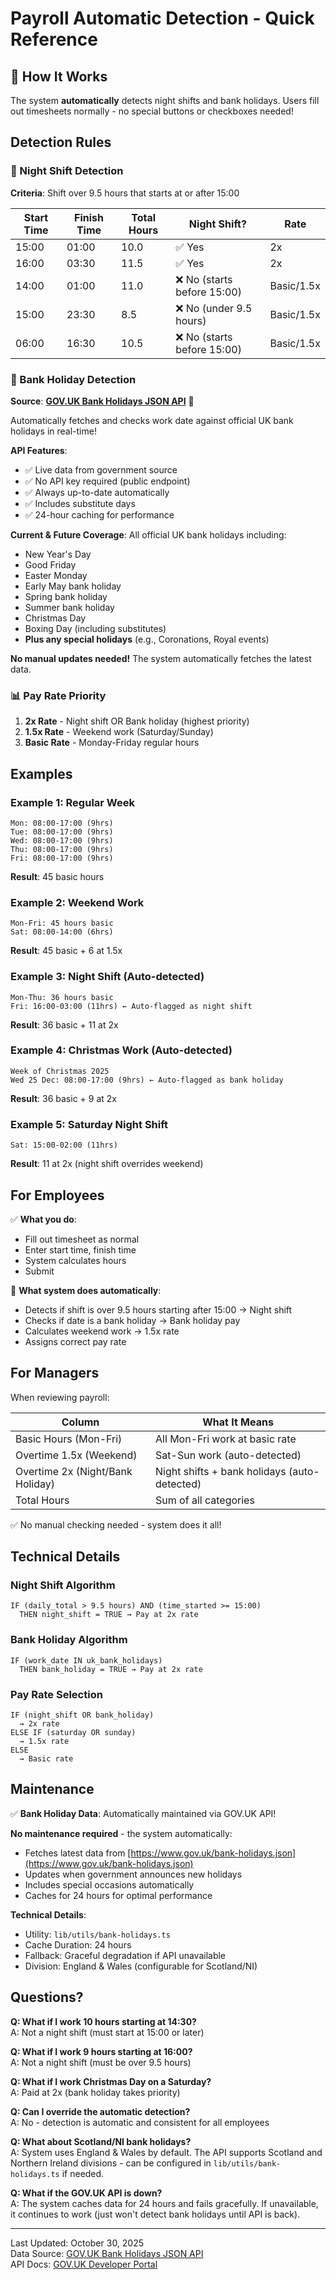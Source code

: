 # Payroll Automatic Detection - Quick Reference

## 🤖 How It Works

The system **automatically** detects night shifts and bank holidays. Users fill out timesheets normally - no special buttons or checkboxes needed!

## Detection Rules

### 🌙 Night Shift Detection

**Criteria**: Shift over 9.5 hours that starts at or after 15:00

| Start Time | Finish Time | Total Hours | Night Shift? | Rate |
|------------|-------------|-------------|--------------|------|
| 15:00 | 01:00 | 10.0 | ✅ Yes | 2x |
| 16:00 | 03:30 | 11.5 | ✅ Yes | 2x |
| 14:00 | 01:00 | 11.0 | ❌ No (starts before 15:00) | Basic/1.5x |
| 15:00 | 23:30 | 8.5 | ❌ No (under 9.5 hours) | Basic/1.5x |
| 06:00 | 16:30 | 10.5 | ❌ No (starts before 15:00) | Basic/1.5x |

### 📅 Bank Holiday Detection

**Source**: **[GOV.UK Bank Holidays JSON API](https://www.gov.uk/bank-holidays.json)** 🎉

Automatically fetches and checks work date against official UK bank holidays in real-time!

**API Features**:
- ✅ Live data from government source
- ✅ No API key required (public endpoint)
- ✅ Always up-to-date automatically
- ✅ Includes substitute days
- ✅ 24-hour caching for performance

**Current & Future Coverage**:
All official UK bank holidays including:
- New Year's Day
- Good Friday
- Easter Monday
- Early May bank holiday
- Spring bank holiday
- Summer bank holiday
- Christmas Day
- Boxing Day (including substitutes)
- **Plus any special holidays** (e.g., Coronations, Royal events)

**No manual updates needed!** The system automatically fetches the latest data.

### 📊 Pay Rate Priority

1. **2x Rate** - Night shift OR Bank holiday (highest priority)
2. **1.5x Rate** - Weekend work (Saturday/Sunday)
3. **Basic Rate** - Monday-Friday regular hours

## Examples

### Example 1: Regular Week
```
Mon: 08:00-17:00 (9hrs)
Tue: 08:00-17:00 (9hrs)
Wed: 08:00-17:00 (9hrs)
Thu: 08:00-17:00 (9hrs)
Fri: 08:00-17:00 (9hrs)
```
**Result**: 45 basic hours

### Example 2: Weekend Work
```
Mon-Fri: 45 hours basic
Sat: 08:00-14:00 (6hrs)
```
**Result**: 45 basic + 6 at 1.5x

### Example 3: Night Shift (Auto-detected)
```
Mon-Thu: 36 hours basic
Fri: 16:00-03:00 (11hrs) ← Auto-flagged as night shift
```
**Result**: 36 basic + 11 at 2x

### Example 4: Christmas Work (Auto-detected)
```
Week of Christmas 2025
Wed 25 Dec: 08:00-17:00 (9hrs) ← Auto-flagged as bank holiday
```
**Result**: 36 basic + 9 at 2x

### Example 5: Saturday Night Shift
```
Sat: 15:00-02:00 (11hrs)
```
**Result**: 11 at 2x (night shift overrides weekend)

## For Employees

✅ **What you do**:
- Fill out timesheet as normal
- Enter start time, finish time
- System calculates hours
- Submit

🤖 **What system does automatically**:
- Detects if shift is over 9.5 hours starting after 15:00 → Night shift
- Checks if date is a bank holiday → Bank holiday pay
- Calculates weekend work → 1.5x rate
- Assigns correct pay rate

## For Managers

When reviewing payroll:

| Column | What It Means |
|--------|---------------|
| Basic Hours (Mon-Fri) | All Mon-Fri work at basic rate |
| Overtime 1.5x (Weekend) | Sat-Sun work (auto-detected) |
| Overtime 2x (Night/Bank Holiday) | Night shifts + bank holidays (auto-detected) |
| Total Hours | Sum of all categories |

✅ No manual checking needed - system does it all!

## Technical Details

### Night Shift Algorithm
```
IF (daily_total > 9.5 hours) AND (time_started >= 15:00)
  THEN night_shift = TRUE → Pay at 2x rate
```

### Bank Holiday Algorithm
```
IF (work_date IN uk_bank_holidays)
  THEN bank_holiday = TRUE → Pay at 2x rate
```

### Pay Rate Selection
```
IF (night_shift OR bank_holiday)
  → 2x rate
ELSE IF (saturday OR sunday)
  → 1.5x rate
ELSE
  → Basic rate
```

## Maintenance

✅ **Bank Holiday Data**: Automatically maintained via GOV.UK API!

**No maintenance required** - the system automatically:
- Fetches latest data from [https://www.gov.uk/bank-holidays.json](https://www.gov.uk/bank-holidays.json)
- Updates when government announces new holidays
- Includes special occasions automatically
- Caches for 24 hours for optimal performance

**Technical Details**:
- Utility: `lib/utils/bank-holidays.ts`
- Cache Duration: 24 hours
- Fallback: Graceful degradation if API unavailable
- Division: England & Wales (configurable for Scotland/NI)

## Questions?

**Q: What if I work 10 hours starting at 14:30?**  
A: Not a night shift (must start at 15:00 or later)

**Q: What if I work 9 hours starting at 16:00?**  
A: Not a night shift (must be over 9.5 hours)

**Q: What if I work Christmas Day on a Saturday?**  
A: Paid at 2x (bank holiday takes priority)

**Q: Can I override the automatic detection?**  
A: No - detection is automatic and consistent for all employees

**Q: What about Scotland/NI bank holidays?**  
A: System uses England & Wales by default. The API supports Scotland and Northern Ireland divisions - can be configured in `lib/utils/bank-holidays.ts` if needed.

**Q: What if the GOV.UK API is down?**  
A: The system caches data for 24 hours and fails gracefully. If unavailable, it continues to work (just won't detect bank holidays until API is back).

---

Last Updated: October 30, 2025  
Data Source: [GOV.UK Bank Holidays JSON API](https://www.gov.uk/bank-holidays.json)  
API Docs: [GOV.UK Developer Portal](https://www.gov.uk/bank-holidays)

